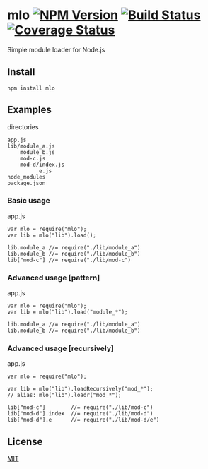 mlo [![NPM Version][npm-img]][npm-url] [![Build Status][travis-img]][travis-url] [![Coverage Status][coveralls-img]][coveralls-url]
===

Simple module loader for Node.js

Install
-------
```
npm install mlo
```

Examples
--------
directories
```
app.js
lib/module_a.js
    module_b.js
    mod-c.js
    mod-d/index.js
          e.js
node_modules
package.json
```

### Basic usage
app.js
```
var mlo = require("mlo");
var lib = mlo("lib").load();

lib.module_a //= require("./lib/module_a")
lib.module_b //= require("./lib/module_b")
lib["mod-c"] //= require("./lib/mod-c")
```

### Advanced usage [pattern]
app.js
```
var mlo = require("mlo");
var lib = mlo("lib").load("module_*");

lib.module_a //= require("./lib/module_a")
lib.module_b //= require("./lib/module_b")
```

### Advanced usage [recursively]
app.js
```
var mlo = require("mlo");

var lib = mlo("lib").loadRecursively("mod_*");
// alias: mlo("lib").loadr("mod_*");

lib["mod-c"]        //= require("./lib/mod-c")
lib["mod-d"].index  //= require("./lib/mod-d")
lib["mod-d"].e      //= require("./lib/mod-d/e")
```

License
-------
[MIT](LICENSE)

[npm-url]: https://www.npmjs.org/package/mlo
[npm-img]: https://img.shields.io/npm/v/mlo.svg
[travis-url]: https://travis-ci.org/ww24/mlo
[travis-img]: https://img.shields.io/travis/ww24/mlo.svg?branch=master
[coveralls-url]: https://coveralls.io/r/ww24/mlo?branch=master
[coveralls-img]: https://img.shields.io/coveralls/ww24/mlo.svg
